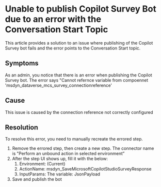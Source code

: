 # Unable to publish Copilot Survey Bot due to an error with the Conversation Start Topic
This article provides a solution to an issue where publishing of the Copilot Survey bot fails and the error points to the Conversation Start topic. 

## Symptoms 
As an admin, you notice that there is an error when publishing the Copilot Survey bot. The error says "Cannot refernce variable from compoennet 'msdyn_dataverse_mcs_survey_connectionreference'

## Cause
This issue is caused by the connection reference not correctly configured 

## Resolution
To resolve this error, you need to manually recreate the errored step.
1. Remove the errored step, then create a new step. The connector name is "Perform an unbound action in selected environment”
2. After the step UI shows up,  fill it with the below:
   1. Environment: (Current)
   2. ActionName: msdyn_SaveMicrosoftCopilotStudioSurveyResponse
   3. InputParams: The variable: JsonPayload
3. Save and publish the bot
